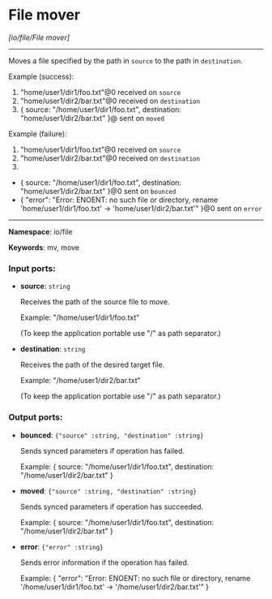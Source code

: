 # File mover

_[io/file/File mover]_

---

Moves a file specified by the path in `source` to the path in `destination`.

Example (success): 
1. "home/user1/dir1/foo.txt"@0 received on `source`
2. "home/user1/dir2/bar.txt"@0 received on `destination`
3. { 
source: "/home/user1/dir1/foo.txt", 
destination: "home/user1/dir2/bar.txt"
}@ sent on `moved`

Example (failure): 
1. "home/user1/dir1/foo.txt"@0 received on `source`
2. "home/user1/dir2/bar.txt"@0 received on `destination`
3. 
- { 
source: "/home/user1/dir1/foo.txt", 
destination: "home/user1/dir2/bar.txt"
}@0 sent on `bounced`
- {
  "error": "Error: ENOENT: no such file or directory, rename 'home/user1/dir1/foo.txt' -> 'home/user1/dir2/bar.txt'"
}@0 sent on `error`

---

__Namespace__: io/file

__Keywords__: mv, move

### Input ports:

* __source__: ` string `

    Receives the path of the source file to move.
    
    Example:
    "/home/user1/dir1/foo.txt"
    
    (To keep the application portable use "/" as path separator.)


* __destination__: ` string `

    Receives the path of the desired target file.
    
    Example:
    "/home/user1/dir2/bar.txt"
    
    (To keep the application portable use "/" as path separator.)

### Output ports:

* __bounced__: ` {"source" :string, "destination" :string} `

    Sends synced parameters if operation has failed.
    
    Example:
    { 
      source: "/home/user1/dir1/foo.txt", 
      destination: "/home/user1/dir2/bar.txt"
    }


* __moved__: ` {"source" :string, "destination" :string} `

    Sends synced parameters if operation has succeeded.
    
    Example:
    { 
      source: "/home/user1/dir1/foo.txt", 
      destination: "/home/user1/dir2/bar.txt"
    }


* __error__: ` {"error" :string} `

    Sends error information if the operation has failed.
    
    Example: 
    {
      "error": "Error: ENOENT: no such file or directory, rename '/home/user1/dir1/foo.txt' -> '/home/user1/dir2/bar.txt'"
    }

